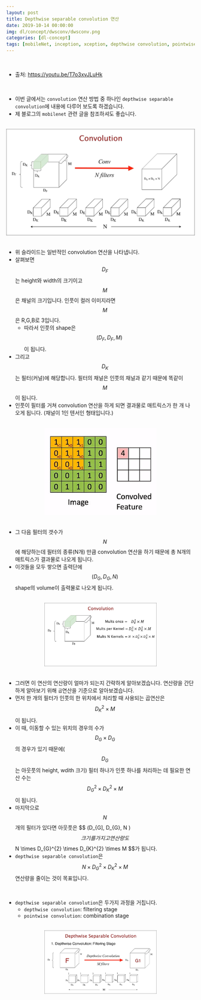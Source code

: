 ```yaml
---
layout: post
title: Depthwise separable convolution 연산
date: 2019-10-14 00:00:00
img: dl/concept/dwsconv/dwsconv.png
categories: [dl-concept] 
tags: [mobileNet, inception, xception, depthwise convolution, pointwise convolution, depthwise separable convolution] # add tag
---
```


<br>

- 출처: https://youtu.be/T7o3xvJLuHk

<br>

- 이번 글에서는 `convolution` 연산 방법 중 하나인 `depthwise separable convolution`에 내용에 다루어 보도록 하겠습니다.
- 제 블로그의 `mobilenet` 관련 글을 참조하셔도 좋습니다.

<br>
<center><img src="../assets/img/dl/concept/dwsconv/1.png" alt="Drawing" style="width: 600px;"/></center>
<br>

- 위 슬라이드는 일반적인 convolution 연산을 나타냅니다.
- 살펴보면 $$ D_{F} $$는 height와 width의 크기이고 $$ M $$은 채널의 크기입니다. 인풋이 컬러 이미지라면 $$ M $$은 R,G,B로 3입니다.
    - 따라서 인풋의 shape은 $$ (D_{F}, D_{F}, M) $$이 됩니다.
- 그리고 $$ D_{K} $$는 필터(커널)에 해당합니다. 필터의 채널은 인풋의 채널과 같기 때문에 똑같이 $$ M $$이 됩니다.
- 인풋이 필터를 거쳐 convolution 연산을 하게 되면 결과물로 매트릭스가 한 개 나오게 됩니다. (채널이 1인 텐서인 형태입니다.)

<br>
<center><img src="../assets/img/dl/concept/dwsconv/2.gif" alt="Drawing" style="width: 300px;"/></center>
<br>

- 그 다음 필터의 갯수가 $$ N $$에 해당하는데 필터의 종류(N개) 만큼 convolution 연산을 하기 때문에 총 N개의 매트릭스가 결과물로 나오게 됩니다.
- 이것들을 모두 쌓으면 출력단에 $$ (D_{G}, D_{G}, N) $$ shape의 volume이 출력물로 나오게 됩니다.

<br>
<center><img src="../assets/img/dl/concept/dwsconv/3.png" alt="Drawing" style="width: 300px;"/></center>
<br>  

- 그러면 이 연산의 연산량이 얼마가 되는지 간략하게 알아보겠습니다. 연산량을 간단하게 알아보기 위해 `곱`연산을 기준으로 알아보겠습니다.
- 먼저 한 개의 필터가 인풋의 한 위치에서 처리할 때 사용되는 곱연산은 $$ D_{K}^{2} \times M $$이 됩니다.
- 이 때, 이동할 수 있는 위치의 경우의 수가 $$ D_{G} \times D_{G} $$의 경우가 있기 때문에($$ D_{G} $$는 아웃풋의 height, wdith 크기) 필터 하나가 인풋 하나를 처리하는 데 필요한 연산 수는 $$ D_{G}^{2} \times D_{K}^{2} \times M $$이 됩니다.
- 마지막으로 $$ N $$개의 필터가 있다면 아웃풋은 $$ (D_{G], D_{G}, N ) $$ 크기를 가지고 연산량도 $$ N \times D_{G}^{2} \times D_{K}^{2} \times M $$가 됩니다. 
- `depthwise separable convolution`은 $$ N \times D_{G}^{2} \times D_{K}^{2} \times M $$ 연산량을 줄이는 것이 목표입니다.

<br>

- `depthwise separable convolution`은 두가지 과정을 거칩니다.
    - `depthwise convolution`: filtering stage
    - `pointwise convolution`: combination stage

<br>
<center><img src="../assets/img/dl/concept/dwsconv/4.png" alt="Drawing" style="width: 300px;"/></center>
<br>  




